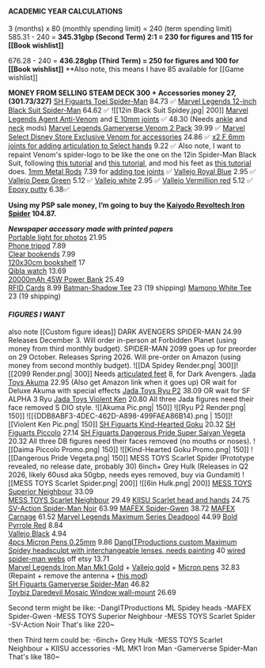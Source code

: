 #### **ACADEMIC YEAR CALCULATIONS**  
3 (months) x 80 (monthly spending limit) \= 240 (term spending limit)  
585.31 \- 240 \= **345.31gbp (Second Term) 2:1 \= 230 for figures and 115 for [[Book wishlist]]**

676.28 \- 240 \= **436.28gbp (Third Term) = 250 for figures and 100 for [[Book wishlist]]**
**Also note, this means I have 85 available for [[Game wishlist]]

**MONEY FROM SELLING STEAM DECK 300 + Accessories money 27, (301.73/327)**
[SH Figuarts Toei Spider-Man](https://zenmarket.jp/en/mercariproduct.aspx?itemCode=m35711783435) 84.73 ✅
[Marvel Legends 12-inch Black Suit Spider-Man](https://zenmarket.jp/en/mercariproduct.aspx?itemCode=m32096359382) 64.62 ✅
![[12in Black Suit Spidey.jpg| 200]]
[Marvel Legends Agent Anti-Venom](https://forbiddenplanet.com/471133-marvel-legendsmagic-the-gathering-action-figure-agent-anti-venom/) and [E 10mm joints](https://www.aliexpress.com/item/1005005324042088.html) ✅ 48.30 (Needs [ankle](https://www.youtube.com/shorts/_iQMTq_AkMg) and [neck](https://www.youtube.com/shorts/UTXk53sCx18) mods)
[Marvel Legends Gamerverse Venom 2 Pack](https://www.amazon.co.uk/Marvel-Legends-Gamerverse-Captain-Collectibles/dp/B0DK7NKM6J?crid=1CWKMVFACXFQL&dib=eyJ2IjoiMSJ9.dtRx0fC7dbeaK7uwUsWtKsF3vXS3o8l6tqfrAudQM0Yn6ffUFIdXf2YznuEib3adKDDhBbeotq81I_x02rGqSgJsV_B7WAPNbNtSU1t-XRRbci0nzwJ9p7Ap1yQ92Rz1zGRyuXk33B1dOAU12UFqpPX3lFdDRPFpE49tNoYksh7VqdLv-qa98MQrVhSLI0UxMfjCU4i1aOnO0q_C3Utc2FQnxwDtUlETObUiTCaNgMMFHxRNS6NKZCBh_HOTl6E0ady6muq6MkVCaOQVXl705JRimf26MPusGHMpJrxH3mw.MYDvliO4ypAdcoZMtyym6BHp_XpkkBechhPkwr-LHRo&dib_tag=se&keywords=marvel+legends+venom&qid=1756139159&sprefix=marvel+legends+ven%2Caps%2C180&sr=8-3) 39.99 ✅
[Marvel Select Disney Store Exclusive Venom for accessories](https://www.ebay.co.uk/itm/406028646415) 24.86 ✅
[x2 F 6mm joints for adding articulation to Select hands](https://www.aliexpress.com/item/1005005324042088.html) 9.22 ✅
Also note, I want to repaint Venom's spider-logo to be like the one on the 12in Spider-Man Black Suit, following [this tutorial](https://youtu.be/RPi2WmLPxv8) and [this tutorial](https://youtu.be/xDrXjyuO5bc?si=V7qNdi77Jdu1jBp0), and mod his feet as [this tutorial](https://www.youtube.com/shorts/4kY5DhkBpb8) does.
[1mm Metal Rods](https://www.amazon.co.uk/TA-VIGOR-Stainless-Crafts-Helicopter-Airplane/dp/B0CD7QZTCF?crid=2T65VTXIU9EQ5&dib=eyJ2IjoiMSJ9.ZFlnuV3CdnOxRXLV7GxNuF_cBE1rz2jRI-c30d_egFRj59D4HErqkAiwKA1qLiANBUKeH2gncElNElZn3eq8D5TwBt9S1l_nlBLUtpf9l1iONT88kU-MUYm4Kl_Xi-RePY2iX4dpwYYNOGvFSv0hCo0E6ZumBlfNRPJ-pE5mHZhSyNnxZpdDmm__hjc0RBZg8O_HwMvTlAFEPyv9mFjgrqoZyTJA8aWtriLrpZyk33OBoDl-ctu95Fa4TBPbZRY9zth4YxgADjv-4LQJqfLaG5bBCha--bwxlVhsaWYXULE.saa3yzeM1viE76anuRUh1VYsMDawyDNeFN-h_YjQDdI&dib_tag=se&keywords=metal%2Brod%2B1mm&qid=1759972902&sprefix=metal%2Brod%2B1mm%2Caps%2C147&sr=8-9&th=1) 7.39 for [adding toe joints](https://www.youtube.com/shorts/4kY5DhkBpb8) ✅
[Vallejo Royal Blue](https://www.amazon.co.uk/Vallejo-Model-Color-Acrylic-Paint/dp/B000PH7OQ6?crid=1VVPPRLKJBQJE&dib=eyJ2IjoiMSJ9.fsmNv9wAmF73PmtGyq_LCc0wHzeCWCFyHNkFnTaWbKbcMrC3MIcFtfLYj8ZQ59WZkEbqelJT_LjL6u6w2ZiHJFSdJVNuCE7msGoOsS5W6ODheO2cVx2nCyWQ02b6UhV5FutHolFy1WNnEXBM6892-9I4b02vEnsqCGwldij7lSDtC6Da0Hgz3r1EWEK3XTRiwbpdvHVhMhhmU9Pa6h5DGF2JfoDObERlN3Xij9dCKK4nUMfNql52pzdbNJoRDnxLa7Xi7YmQu3R3GB6i0xa9dczHyhFgZHAXGsYFbnGQ0XQ.ry2UxazsfzF1mh57jET6pIw5pSK5UPOx6OEVPTQd8qw&dib_tag=se&keywords=vallejo%2Broyal%2Bblue&qid=1758872398&sprefix=vallejo%2Broyal%2Bblue%2Caps%2C131&sr=8-1&th=1) 2.95 ✅
[Vallejo Deep Green](https://www.amazon.co.uk/Vallejo-Model-Color-Acrylic-Paint/dp/B000PHBEM6?crid=1WWNKHZBT3EPE&dib=eyJ2IjoiMSJ9.LHWg9fkg2CMeC1tbKR_u5HuCFZQhVax2GPJRgYe52i9bMp96wHvTqYk4Vn7QJ23mQH69ckih86E7MqoDSVgwf_yn0hbaClSC2gcS86BTVa0y8SQ-l9wetHHvsyN9V5455lXU4_uleoGE0FwYalUxcewcAJ__AIMUEmc8KSaL4h3wNxuv5ywtdxfRACDKBtQKYjXIkU6tLRWFNGi040cAYkUUx5NVHF6LsCS7oRsy2W-ySb3Q76GJZsoWSVdB0DBEFFL0w53F80FfRRPvRg8p-fYXeLnp4HO-I766Gh7mYl4.eZPNOwQvoEKOAfY8NlM06Sw8HgdS6luI1PV_3pPNXLM&dib_tag=se&keywords=vallejo%2Bdeep%2Bgreen&qid=1758872407&sprefix=vallejo%2Bdeep%2Bgree%2Caps%2C104&sr=8-1&th=1) 5.12 ✅
[Vallejo white](https://www.amazon.co.uk/Vallejo-Model-Color-Acrylic-Paint/dp/B000PH7OZM) 2.95 ✅
[Vallejo Vermillion red](https://www.amazon.co.uk/Vallejo-Model-Color-Acrylic-Paint/dp/B000PH9JR8?source=ps-sl-shoppingads-lpcontext&smid=A24YWSJL4NZAIN&th=1) 5.12 ✅
[Epoxy putty](https://www.amazon.co.uk/Milliput-Epoxy-Putty-White/dp/B004RO1XQU/262-1879676-9991234?pd_rd_w=6Qhcj&content-id=amzn1.sym.26650545-76bb-4cec-9169-6ae3698dbb86&pf_rd_p=26650545-76bb-4cec-9169-6ae3698dbb86&pf_rd_r=BSGBWQE5W18RJDH8TJBE&pd_rd_wg=VIPJZ&pd_rd_r=29c41a72-69f5-4ca8-8e24-c97e51b025ce&pd_rd_i=B004RO1XQU&psc=1) 6.38✅

**Using my PSP sale money, I’m going to buy the [Kaiyodo Revoltech Iron Spider](https://zenmarket.jp/en/mercariproduct.aspx?itemCode=m24214284932) 104.87.**

***Newspaper accessory made with printed papers***  
[Portable light for photos](https://www.aliexpress.com/item/4001132435958.html?invitationCode=Nk5WWG9Fd1pIUHU0VkNuTU90bE4xbmptNzY5SG5hZHhLc2lXRWhYb1AwdWVQemFTZUJrNWVWT0s1MU1hdTAyWg&srcSns=sns_Copy&spreadType=socialShare&social_params=61255092969&bizType=ProductDetail&spreadCode=Nk5WWG9Fd1pIUHU0VkNuTU90bE4xbmptNzY5SG5hZHhLc2lXRWhYb1AwdWVQemFTZUJrNWVWT0s1MU1hdTAyWg&aff_fcid=53caf2040f224c14a827912e34cd185c-1758731852211-08817-_Ex3vUBy&tt=MG&aff_fsk=_Ex3vUBy&aff_platform=default&sk=_Ex3vUBy&aff_trace_key=53caf2040f224c14a827912e34cd185c-1758731852211-08817-_Ex3vUBy&shareId=61255092969&businessType=ProductDetail&platform=AE&terminal_id=b4f21691d67147bda3b5aa1df2020bba&afSmartRedirect=y) 21.95  
[Phone tripod](https://www.amazon.co.uk/dp/B0CQP77YP4?ref=cm_sw_r_cso_cp_apan_dp_6NN2VGV0TFFM5D67WCBQ&social_share=cm_sw_r_cso_cp_apan_dp_6NN2VGV0TFFM5D67WCBQ&titleSource=true) 7.89  
[Clear bookends](https://amzn.eu/d/c2mRlW7) 7.99  
[120x30cm bookshelf](https://www.ikea.com/gb/en/p/bergshult-shelf-brown-black-80426283/) 17  
[Qibla watch](https://www.aliexpress.com/item/1005004987915492.html?pvid=5652dc25-4d2e-41c9-8c0e-3bde7d8c734e&_t=gps-id%3ApcJustForYou%2Cscm-url%3A1007.13562.416251.0%2Cpvid%3A5652dc25-4d2e-41c9-8c0e-3bde7d8c734e%2Ctpp_buckets%3A668%232846%238114%231999&utparam-url=scene%3ApcJustForYou%7Cquery_from%3A%7Cx_object_id%3A1005004987915492%7C_p_origin_prod%3A) 13.69  
[20000mAh 45W Power Bank](https://www.amazon.co.uk/dp/B0D6378L2B/?coliid=I1WMKZ5LXDRE5P&colid=3QR68R4Q0W63Y&th=1) 25.49  
[RFID Cards](https://www.amazon.co.uk/WHonor-Blocking-Protector-Contactless-Protection/dp/B0CHHZ323V?dib=eyJ2IjoiMSJ9.3oovWHGg-Tc2LmkMhu1lva1pRWNjmBCC9_wKGJhg9-CbuF1wMvwtMVZCu-dZH5W4bZwesuyTv9Ga_SNwsD1S7KM70ghG3Ivji9gby1X_yA2l-ldbs9QvFkLulVhsgXHAS_XrO2GdpQYgca0Ae61HEsNuv0EsHuKwIgv-jU0HFb1CyyQR4-11EkvebN6Y3TgUrvuyOyElX7m1fm7CCMjxUVRGWZC042d-E0WmPF5YEKnzDG9q8csTLBDKXDnbJUX9meI_O1EaKB6v66lNUKcKOBCZTHXrpbmFR6zQZC1p4nc.qbFclqgKO2To5rtlQMiyww3nbd9douTbFoUkmKSi0Cc&dib_tag=se&keywords=RFID+Cards&qid=1759682979&sr=8-4) 8.99
[Batman-Shadow Tee](https://mamono.world/products/btm-shd) 23 (19 shipping)
[Mamono White Tee](https://mamono.world/products/skc-vs2?variant=46151394590912) 23 (19 shipping)
#### ***FIGURES I WANT***
also note [[Custom figure ideas]]
DARK AVENGERS SPIDER-MAN 24.99 Releases December 3. Will order in-person at Forbidden Planet (using money from third monthly budget). SPIDER-MAN 2099 goes up for preorder on 29 October. Releases Spring 2026. Will pre-order on Amazon (using money from second monthly budget).
![[DA Spidey Render.png| 300]]![[2099 Render.png| 300]]
Needs [articulated feet](https://www.etsy.com/uk/listing/1675366287/retro-articulated-toes-pair-for-marvel?show_sold_out_detail=1&ref=nla_listing_details) 8, for Dark Avengers.
[Jada Toys Akuma](https://www.staractionfigures.co.uk/akuma) 22.95 (Also get Amazon link when it goes up) OR wait for Deluxe Akuma with special effects
[Jada Toys Ryu P2](https://www.aliexpress.com/item/1005007922196450.html?spm=a2g0o.productlist.main.1.503938d3ROLPiy&algo_pvid=9450e35a-c432-4a87-be7f-3c094d3fe361&algo_exp_id=9450e35a-c432-4a87-be7f-3c094d3fe361-0&pdp_ext_f=%7B%22order%22%3A%2234%22%2C%22eval%22%3A%221%22%2C%22fromPage%22%3A%22search%22%7D&pdp_npi=6%40dis%21GBP%2120.13%2114.09%21%21%21185.36%21129.74%21%40211b804117601736965686725e6fc1%2112000042934643524%21sea%21UK%212834634728%21XZ%211%210%21n_tag%3A-29919%3Bd%3A936c168b%3Bm03_new_user%3A-29895&curPageLogUid=WbDFsJCUNtzM&utparam-url=scene%3Asearch%7Cquery_from%3A%7Cx_object_id%3A1005007922196450%7C_p_origin_prod%3A) 38.09 OR wait for SF ALPHA 3 Ryu
[Jada Toys Violent Ken](https://www.amiami.com/eng/detail/?gcode=FIGURE-178311) 20.80
All three Jada figures need their face removed S DIO style.
![[Akuma Pic.png| 150]] ![[Ryu P2 Render.png| 150]] ![[{DDB8ABF3-4DEC-462D-A898-499FAEA86B14}.png | 150]]![[Violent Ken Pic.png| 150]]
[SH Figuarts Kind-Hearted Goku](https://www.nin-nin-game.com/en/shfiguarts/199582-shfiguarts-dragon-ball-z-son-goku-kind-hearted-saiyan-bandai-spirits-.html) 20.32
[SH Figuarts Piccolo](https://www.nin-nin-game.com/en/shfiguarts/167581-shfiguarts-dragon-ball-daima-piccolo-bandai-spirits-.html) 27.14
[SH Figuarts Dangerous Pride Super Saiyan Vegeta](https://www.nin-nin-game.com/en/dragon-ball/199618-shfiguarts-dragon-ball-z-super-saiyan-vegeta-dangerous-pride-bandai-spirits-.html) 20.32
All three DB figures need their faces removed (no mouths or noses).
![[Daima Piccolo Promo.png| 150]] ![[Kind-Hearted Goku Promo.png| 150]] ![[Dangerous Pride Vegeta.png| 150]]
MESS TOYS Scarlet Spider (Prototype revealed, no release date, probably 30)
6inch+ Grey Hulk (Releases in Q2 2026, likely 60usd aka 50gbp, needs eyes removed, buy via Gundamit)
![[MESS TOYS Scarlet Spider.png| 200]] ![[6in Hulk.png| 200]]
[MESS TOYS Superior Neighbour](https://a.aliexpress.com/_EzpOC0e) 33.09  
[MESS TOYS Scarlet Neighbour](https://www.aliexpress.com/item/1005008455372278.html?pdp_ext_f=%7B%22sku_id%22%3A%2212000050857874619%22%7D&sourceType=1&spm=a2g0o.wish-manage-home.0.0) 29.49
[KIISU Scarlet head and hands](https://kiisucreations.bigcartel.com/cart?empty=true&add[461181033]=1&add[461181051]=1&utm_source=share_cart) 24.75
[SV-Action Spider-Man Noir](https://www.nin-nin-game.com/en/spider-man/98019-sv-action-spider-man-into-the-spider-verse-spider-man-noir-sentinel-.html) 63.99
[MAFEX Spider-Gwen](https://www.nin-nin-game.com/en/mafex/145885-mafex-no134-spider-man-into-the-spider-verse-ghost-spider-spider-ham-reissue-medicom-toy-.html) 38.72
[MAFEX Carnage](https://www.nin-nin-game.com/en/mafex/154623-mafex-no118-spider-man-carnage-comic-ver-reissue-medicom-toy-.html) 61.52
[Marvel Legends Maximum Series Deadpool](https://www.amazon.co.uk/Marvel-Legends-Maximum-Deadpool-Action/dp/B0DMRD3K4G?crid=2XS44Z9P20TAV&dib=eyJ2IjoiMSJ9.iNJkSCrO1riF8rBG2AbRw56cSABwEpo6SRwCAvtNzXTqnrMLCSnXng3DC0tKpbePziKbK9f7HbOvG8UEO1zJcYLVlWjKGCeCp9Da3ucVTLe_-8oGZmUfnyQnJSo2HYR4LPV69DS3Qh9VSvotC0YljPjqfLoilYwvgPduVwFn6axkLMyM7MJngV_HL8pCf6YK3RpRmRhc95rW_BKXrs8md6VBiKsqfo8oF0EKH3KRZOd1K_SCWvWaqDMlpuWyvdeKA3cbKbuvwMp8qW8PGPIG3Awb0I39VuNH33CJ2broocA.U1CfSDYbzldiik9Q9ra5pBec9rG19Dr1tuZ3ufQQ9fk&dib_tag=se&keywords=maximum+deadpool&qid=1759855126&sprefix=maximum+deadpool%2Caps%2C176&sr=8-4) 44.99
[Bold Pyrrole Red](https://www.ebay.co.uk/itm/204769887945?_skw=Pro+Acryl+Bold+Pyrrole+Red&itmmeta=01K4K0W4S203NKVYZP57YWJ24T&hash=item2fad3c86c9:g:0fAAAOSwuadmL2d8&itmprp=enc%3AAQAKAAAA8FkggFvd1GGDu0w3yXCmi1cubmpXIEpjBsH%2Flj8wj0qdBI%2B5rCR8riHCSM3cU1bZQ5%2BatWSGr53dMboYV3L8X6dbNi5epaxJOoo5u3RTy%2B3NQIfnyhTMJ84Gq9Hlx2JrR3AU3K91ZEw89E1phPpqBNSyyid%2FrmVgrUGapc4xAXLZGTJpbjwsF9%2FBR3jTnKvvdQreJ3%2FX6odtuty%2BsOjv2knpu1GERzYc3A62FAzEc%2BZ7YLVeSU2dwzBwUYQ0deP3JauOwDDCxhk554lfMmdtJv4GEpEsfxBmWM8RcMo8L1JCJlrRNTFQPrcWfpP2%2Fk2dag%3D%3D%7Ctkp%3ABk9SR5DO8OCkZg) 8.84  
[Vallejo Black](https://amzn.eu/d/bbalCsI) 4.94  
[4pcs Micron Pens 0.25mm](https://www.amazon.co.uk/Sakura-Pigma-Micron-Black-0-25mm/dp/B07XYXBX62?crid=4KI9FKRLRZWC&dib=eyJ2IjoiMSJ9.kSObt0GaKA1Rh6eOZGgWH2GV4iVQSgaY5m8oSFGg6hKDWS9AIomD5-RxeBkmZr7gb_l8Cb52zQuYD8wAZpmmh3YQrfC1m1zffUzQ3Tdk_oAyVy-pDe8j6xo69SNp8_TOc_GZmgmyNa6P_mRCmF7g6q5mGgC0FZBoIYdpu0Xt5nh8-l5Q-4uDnbedPp4sQknLrNw_QOwrb-HWN-j8kbM5gmSTEm82w37PodkUemmycgj2rSOYE3Kmv5lG34nDeKFUWgBPDbk_iZJpBQ-s2XHYsUZK-3HHtgGXWvdjOtXNGE0.MRifi4vEzHhMs_DHUd3O9KRelZnJ99eDQC73XpDWhIc&dib_tag=se&keywords=black+micron+pen&qid=1757281827&s=officeproduct&sprefix=black+micron+pen%2Coffice-products%2C231&sr=1-8) 9.86
[DangITProductions custom Maximum Spidey headsculpt with interchangeable lenses, needs painting](https://www.ebay.co.uk/itm/187471260540?itmmeta=01K7009YGKVX734M19ETF88PMP&hash=item2ba6286b7c:g:zxEAAeSwGqJolWW2) 40
[wired spider-man webs](https://www.etsy.com/uk/listing/4351330612/wired-spider-man-webs?ls=r&ref=landingpage_similar_listing_bot-4&pro=1&content_source=8348892c4d07a7135ba76e88d1f0c537%3A488bc60bd5e0a5cc6fe8d1070c784e954de19dd1&logging_key=8348892c4d07a7135ba76e88d1f0c537%3A488bc60bd5e0a5cc6fe8d1070c784e954de19dd1&listing_id=4351330612&listing_slug=wired-spider-man-webs) off etsy 13.71  
[Marvel Legends Iron Man Mk1 Gold](https://amzn.eu/d/4ukZTDC) \+ [Vallejo gold](https://amzn.eu/d/cuMOGxP) \+ [Micron pens](https://amzn.eu/d/fEsM1hz) 32.83 (Repaint \+ remove the antenna \+ [this mod](https://www.youtube.com/shorts/wHRrpfzn6g0))  
[SH Figuarts Gamerverse Spider-Man](https://www.nin-nin-game.com/en/shfiguarts/194482-shfiguarts-marvel-gamerverse-spider-man-bandai-spirits-.html) 46.82   
[Toybiz Daredevil Mosaic Window wall-mount](https://www.ebay.co.uk/itm/374701000927) 26.69 

Second term might be like:
-DangITProductions ML Spidey heads
-MAFEX Spider-Gwen
-MESS TOYS Superior Neighbour
-MESS TOYS Scarlet Spider
-SV-Action Noir
That's like 220~

then Third term could be:
-6inch+ Grey Hulk
-MESS TOYS Scarlet Neighbour + KIISU accessories
-ML MK1 Iron Man
-Gamerverse Spider-Man
That's like 180~